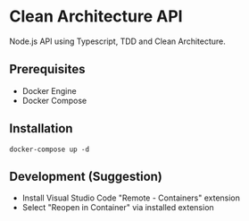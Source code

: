 # Clean Architecture API

Node.js API using Typescript, TDD and Clean Architecture.

## Prerequisites

* Docker Engine
* Docker Compose

## Installation

```
docker-compose up -d
```

## Development (Suggestion)

* Install Visual Studio Code "Remote - Containers" extension
* Select "Reopen in Container" via installed extension
